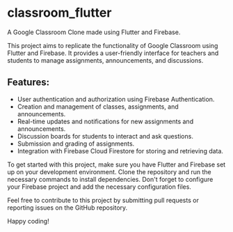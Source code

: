 # classroom_flutter

A Google Classroom Clone made using Flutter and Firebase.

This project aims to replicate the functionality of Google Classroom using Flutter and Firebase. It provides a user-friendly interface for teachers and students to manage assignments, announcements, and discussions.

## Features:

- User authentication and authorization using Firebase Authentication.
- Creation and management of classes, assignments, and announcements.
- Real-time updates and notifications for new assignments and announcements.
- Discussion boards for students to interact and ask questions.
- Submission and grading of assignments.
- Integration with Firebase Cloud Firestore for storing and retrieving data.

To get started with this project, make sure you have Flutter and Firebase set up on your development environment. Clone the repository and run the necessary commands to install dependencies. Don't forget to configure your Firebase project and add the necessary configuration files.

Feel free to contribute to this project by submitting pull requests or reporting issues on the GitHub repository.

Happy coding!
